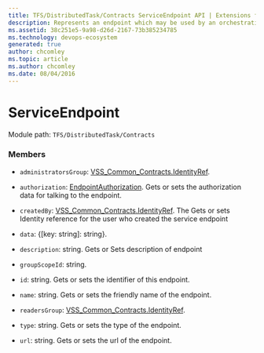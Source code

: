 ```yaml
---
title: TFS/DistributedTask/Contracts ServiceEndpoint API | Extensions for Azure DevOps Services
description: Represents an endpoint which may be used by an orchestration job.
ms.assetid: 38c251e5-9a98-d26d-2167-73b385234785
ms.technology: devops-ecosystem
generated: true
author: chcomley
ms.topic: article
ms.author: chcomley
ms.date: 08/04/2016
---
```


# ServiceEndpoint

Module path: `TFS/DistributedTask/Contracts`

### Members

- `administratorsGroup`: [VSS_Common_Contracts.IdentityRef](../../../VSS/WebApi/Contracts/IdentityRef.md).

- `authorization`: [EndpointAuthorization](../../../TFS/DistributedTask/Contracts/EndpointAuthorization.md). Gets or sets the authorization data for talking to the endpoint.

- `createdBy`: [VSS_Common_Contracts.IdentityRef](../../../VSS/WebApi/Contracts/IdentityRef.md). The Gets or sets Identity reference for the user who created the service endpoint

- `data`: {[key: string]: string}.

- `description`: string. Gets or Sets description of endpoint

- `groupScopeId`: string.

- `id`: string. Gets or sets the identifier of this endpoint.

- `name`: string. Gets or sets the friendly name of the endpoint.

- `readersGroup`: [VSS_Common_Contracts.IdentityRef](../../../VSS/WebApi/Contracts/IdentityRef.md).

- `type`: string. Gets or sets the type of the endpoint.

- `url`: string. Gets or sets the url of the endpoint.
